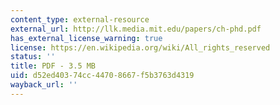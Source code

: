 ```yaml
---
content_type: external-resource
external_url: http://llk.media.mit.edu/papers/ch-phd.pdf
has_external_license_warning: true
license: https://en.wikipedia.org/wiki/All_rights_reserved
status: ''
title: PDF - 3.5 MB
uid: d52ed403-74cc-4470-8667-f5b3763d4319
wayback_url: ''
---
```


